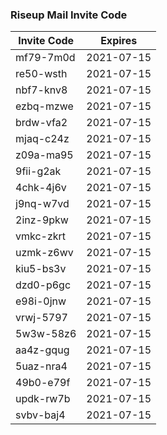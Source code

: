 ### Riseup Mail Invite Code

| Invite Code | Expires |
|--|--|
|  mf79-7m0d   |   2021-07-15 |  
|  re50-wsth   |   2021-07-15 |  
|  nbf7-knv8   |   2021-07-15 |  
|  ezbq-mzwe   |   2021-07-15 |  
|  brdw-vfa2   |   2021-07-15 |  
|  mjaq-c24z   |   2021-07-15 |  
|  z09a-ma95   |   2021-07-15 |  
|  9fii-g2ak   |   2021-07-15 |  
|  4chk-4j6v   |   2021-07-15 |  
|  j9nq-w7vd   |   2021-07-15 |  
|  2inz-9pkw   |   2021-07-15 |  
|  vmkc-zkrt   |   2021-07-15 |  
|  uzmk-z6wv   |   2021-07-15 |  
|  kiu5-bs3v   |   2021-07-15 |  
|  dzd0-p6gc   |   2021-07-15 |  
|  e98i-0jnw   |   2021-07-15 |  
|  vrwj-5797   |   2021-07-15 |  
|  5w3w-58z6   |   2021-07-15 |  
|  aa4z-gqug   |   2021-07-15 |  
|  5uaz-nra4   |   2021-07-15 |  
|  49b0-e79f   |   2021-07-15 |  
|  updk-rw7b   |   2021-07-15 |  
|  svbv-baj4   |   2021-07-15 |  
